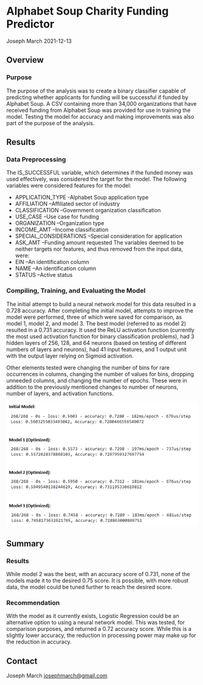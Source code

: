 # Alphabet Soup Charity Funding Predictor
Joseph March
2021-12-13

## Overview
### Purpose
The purpose of the analysis was to create a binary classifier capable of predicting whether applicants for funding will be successful if funded by Alphabet Soup. A CSV containing more than 34,000 organizations that have received funding from Alphabet Soup was provided for use in training the model. Testing the model for accuracy and making improvements was also part of the purpose of the analysis.

## Results
### Data Preprocessing
The IS_SUCCESSFUL variable, which determines if the funded money was used effectively, was considered the target for the model. The following variables were considered features for the model:
- APPLICATION_TYPE -Alphabet Soup application type
- AFFILIATION –Affiliated sector of industry
- CLASSIFICATION –Government organization classification
- USE_CASE –Use case for funding
- ORGANIZATION –Organization type
- INCOME_AMT –Income classification
- SPECIAL_CONSIDERATIONS –Special consideration for application
- ASK_AMT –Funding amount requested
The variables deemed to be neither targets nor features, and thus removed from the input data, were:
- EIN –An identification column
- NAME –An identification column
- STATUS –Active status

### Compiling, Training, and Evaluating the Model
The initial attempt to build a neural network model for this data resulted in a 0.728 accuracy. After completing the initial model, attempts to improve the model were performed, three of which were saved for comparison, as model 1, model 2, and model 3. The best model (referred to as model 2) resulted in a 0.731 accuracy. It used the ReLU activation function (currently the most used activation function for binary classification problems), had 3 hidden layers of 256, 128, and 64 neurons (based on testing of different numbers of layers and neurons), had 41 input features, and 1 output unit with the output layer relying on Sigmoid activation.

Other elements tested were changing the number of bins for rare occurrences in columns, changing the number of values for bins, dropping unneeded columns, and changing the number of epochs. These were in addition to the previously mentioned changes to number of neurons, number of layers, and activation functions.

![models](/Output/models.png)

## Summary
### Results
While model 2 was the best, with an accuracy score of 0.731, none of the models made it to the desired 0.75 score. It is possible, with more robust data, the model could be tuned further to reach the desired score.

### Recommendation
With the model as it currently exists, Logistic Regression could be an alternative option to using a neural network model. This was tested, for comparison purposes, and returned a 0.72 accuracy score. While this is a slightly lower accuracy, the reduction in processing power may make up for the reduction in accuracy.

## Contact
Joseph March
josephmarch@gmail.com
